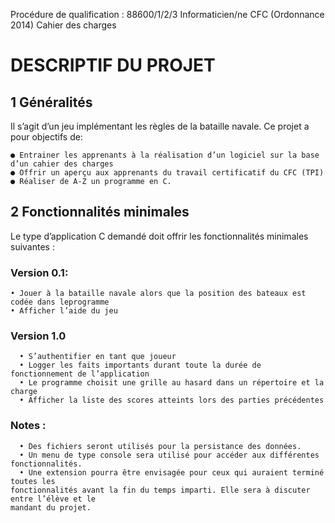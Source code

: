 Procédure de qualification : 88600/1/2/3 Informaticien/ne CFC (Ordonnance 2014) Cahier des charges


# DESCRIPTIF DU PROJET

## 1 Généralités

Il s’agit d’un jeu implémentant les règles de la bataille navale. Ce projet a pour objectifs de:

    ● Entrainer les apprenants à la réalisation d’un logiciel sur la base d’un cahier des charges
    ● Offrir un aperçu aux apprenants du travail certificatif du CFC (TPI)
    ● Réaliser de A-Z un programme en C.

## 2 Fonctionnalités minimales

Le type d’application C demandé doit offrir les fonctionnalités minimales suivantes :

### Version 0.1:

    • Jouer à la bataille navale alors que la position des bateaux est codée dans leprogramme
    • Afficher l’aide du jeu

### Version 1.0

      • S’authentifier en tant que joueur
      • Logger les faits importants durant toute la durée de fonctionnement de l’application
      • Le programme choisit une grille au hasard dans un répertoire et la charge
      • Afficher la liste des scores atteints lors des parties précédentes

### Notes :

      • Des fichiers seront utilisés pour la persistance des données.
      • Un menu de type console sera utilisé pour accéder aux différentes fonctionnalités.
      • Une extension pourra être envisagée pour ceux qui auraient terminé toutes les
    fonctionnalités avant la fin du temps imparti. Elle sera à discuter entre l’élève et le
    mandant du projet.
